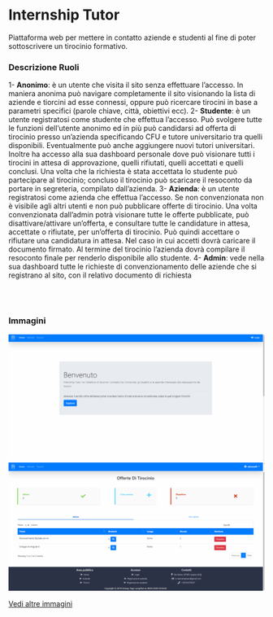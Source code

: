 # Internship Tutor
Piattaforma web per mettere in contatto aziende e studenti al fine di poter sottoscrivere un tirocinio formativo.

### Descrizione Ruoli
1- **Anonimo**: è un utente che visita il sito senza effettuare l’accesso. In maniera 
anonima può navigare completamente il sito visionando la lista di aziende e 
tiorcini ad esse connessi, oppure può ricercare tirocini in base a parametri 
specifici (parole chiave, città, obiettivi ecc). 
2- **Studente**: è un utente registratosi come studente che effettua l’accesso. Può 
svolgere tutte le funzioni dell’utente anonimo ed in più può candidarsi ad 
offerta di tirocinio presso un’azienda specificando CFU e tutore universitario 
tra quelli disponibili. Eventualmente può anche aggiungere nuovi tutori 
universitari. 
Inoltre ha accesso alla sua dashboard personale dove può visionare tutti i 
tirocini in attesa di approvazione, quelli rifiutati, quelli accettati e quelli 
conclusi. Una volta che la richiesta è stata accettata lo studente può 
partecipare al tirocinio; concluso il tirocinio può scaricare il resoconto da 
portare in segreteria, compilato dall’azienda.
3- **Azienda**: è un utente registratosi come azienda che effettua l’accesso. Se non 
convenzionata non è visibile agli altri utenti e non può pubblicare offerte di 
tirocinio. Una volta convenzionata dall’admin potrà visionare tutte le offerte 
pubblicate, può disattivare/attivare un’offerta, e consultare tutte le 
candidature in attesa, accettate o rifiutate, per un’offerta di tirocinio. 
Può quindi accettare o rifiutare una candidatura in attesa. Nel caso in cui 
accetti dovrà caricare il documento firmato.
Al termine del tirocinio l’azienda dovrà compilare il resoconto finale per 
renderlo disponibile allo studente.
4- **Admin**: vede nella sua dashboard tutte le richieste di convenzionamento delle 
aziende che si registrano al sito, con il relativo documento di richiesta 
 
 
 \
<br/>
 
### Immagini
![](<https://github.com/StephanXV/internship_tutor/blob/master/Screenshots/home_anonimo.gif>)
![](<https://github.com/StephanXV/internship_tutor/blob/master/Screenshots/home_azienda.gif>)


[Vedi altre immagini](https://github.com/StephanXV/internship_tutor/tree/master/Screenshots)
